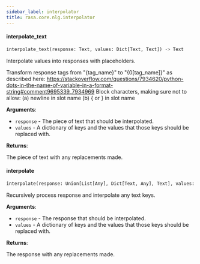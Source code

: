 ```yaml
---
sidebar_label: interpolator
title: rasa.core.nlg.interpolator
---
```


#### interpolate\_text

```python
interpolate_text(response: Text, values: Dict[Text, Text]) -> Text
```

Interpolate values into responses with placeholders.

Transform response tags from &quot;{tag_name}&quot; to &quot;{0[tag_name]}&quot; as described here:
https://stackoverflow.com/questions/7934620/python-dots-in-the-name-of-variable-in-a-format-string#comment9695339_7934969
Block characters, making sure not to allow:
(a) newline in slot name
(b) { or } in slot name

**Arguments**:

- `response` - The piece of text that should be interpolated.
- `values` - A dictionary of keys and the values that those
  keys should be replaced with.
  

**Returns**:

  The piece of text with any replacements made.

#### interpolate

```python
interpolate(response: Union[List[Any], Dict[Text, Any], Text], values: Dict[Text, Text]) -> Union[List[Any], Dict[Text, Any], Text]
```

Recursively process response and interpolate any text keys.

**Arguments**:

- `response` - The response that should be interpolated.
- `values` - A dictionary of keys and the values that those
  keys should be replaced with.
  

**Returns**:

  The response with any replacements made.

